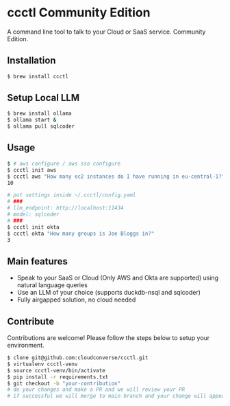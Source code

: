 # ccctl Community Edition
A command line tool to talk to your Cloud or SaaS service. Community Edition.

## Installation
```bash
$ brew install ccctl
```

## Setup Local LLM
```bash
$ brew install ollama
$ ollama start &
$ ollama pull sqlcoder
```

## Usage
```bash
$ # aws configure / aws sso configure
$ ccctl init aws
$ ccctl aws "How many ec2 instances do I have running in eu-central-1?" --llm-endpoint http://localhost:11434 --model sqlcoder
10

# put settings inside ~/.ccctl/config.yaml
# ###
# llm_endpoint: http://localhost:11434
# model: sqlcoder
# ###
$ ccctl init okta
$ ccctl okta "How many groups is Joe Bloggs in?"
3
```

## Main features
- Speak to your SaaS or Cloud (Only AWS and Okta are supported) using natural language queries
- Use an LLM of your choice (supports duckdb-nsql and sqlcoder)
- Fully airgapped solution, no cloud needed

## Contribute
Contributions are welcome! Please follow the steps below to setup your environment.

```bash
$ clone git@github.com:cloudconverse/ccctl.git
$ virtualenv ccctl-venv
$ source ccctl-venv/bin/activate
$ pip install -r requirements.txt
$ git checkout -b "your-contribution"
# do your changes and make a PR and we will review your PR
# if successful we will merge to main branch and your change will appear in the new release.
```
